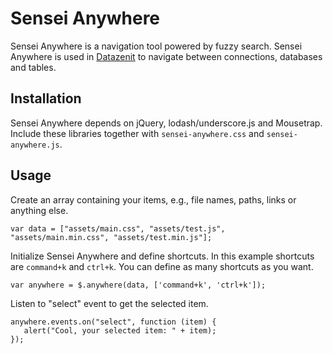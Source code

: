 # Sensei Anywhere

Sensei Anywhere is a navigation tool powered by fuzzy search. Sensei Anywhere is used in [Datazenit](http://datazenit.com/) to navigate between connections, databases and tables.

## Installation

Sensei Anywhere depends on jQuery, lodash/underscore.js and Mousetrap. Include these libraries together with ``sensei-anywhere.css`` and ``sensei-anywhere.js``.

## Usage

Create an array containing your items, e.g., file names, paths, links or anything else. 

```
var data = ["assets/main.css", "assets/test.js", "assets/main.min.css", "assets/test.min.js"];
```

Initialize Sensei Anywhere and define shortcuts. In this example shortcuts are ``command+k`` and ``ctrl+k``. You can define as many shortcuts as you want.

```
var anywhere = $.anywhere(data, ['command+k', 'ctrl+k']);
```

Listen to "select" event to get the selected item.

```
anywhere.events.on("select", function (item) {
   alert("Cool, your selected item: " + item);
});
```